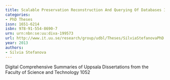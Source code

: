```yaml
---
title: Scalable Preservation Reconstruction And Querying Of Databases In Terms Of Semantic Web Representations
categories:
- PhD Theses
issn: 1651-6214
isbn: 978-91-554-8690-7
urn: urn:nbn:se:uu:diva-199573
url: http://www.it.uu.se/research/group/udbl/Theses/SilviaStefanovaPhD.pdf
year: 2013
authors:
- Silvia Stefanova
---
```


Digital Comprehensive Summaries of Uppsala Dissertations from the Faculty of Science and Technology 1052
